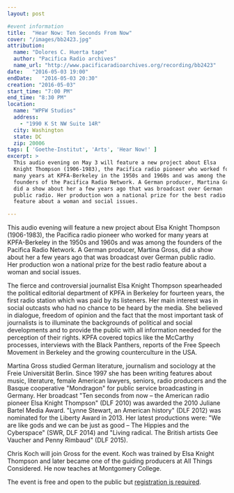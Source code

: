 ```yaml
---
layout: post

#event information
title:  "Hear Now: Ten Seconds From Now"
cover: "/images/bb2423.jpg"
attribution:
  name: "Dolores C. Huerta tape"
  author: "Pacifica Radio archives"
  name_url: "http://www.pacificaradioarchives.org/recording/bb2423"
date:   "2016-05-03 19:00"
endDate:   "2016-05-03 20:30"
creation: "2016-05-03"
start_time: "7:00 PM"
end_time: "8:30 PM"
location:
  name: "WPFW Studios"
  address:
    - "1990 K St NW Suite 14R"
  city: Washington
  state: DC
  zip: 20006
tags: [ 'Goethe-Institut', 'Arts', 'Hear Now!' ]
excerpt: >
  This audio evening on May 3 will feature a new project about Elsa
  Knight Thompson (1906-1983), the Pacifica radio pioneer who worked for
  many years at KPFA-Berkeley in the 1950s and 1960s and was among the
  founders of the Pacifica Radio Network. A German producer, Martina Gross,
  did a show about her a few years ago that was broadcast over German
  public radio. Her production won a national prize for the best radio
  feature about a woman and social issues.

---
```


This audio evening will feature a new project about Elsa Knight Thompson
(1906-1983), the Pacifica radio pioneer who worked for many years at
KPFA-Berkeley in the 1950s and 1960s and was among the founders of the
Pacifica Radio Network. A German producer, Martina Gross, did a show
about her a few years ago that was broadcast over German public radio.
Her production won a national prize for the best radio feature about
a woman and social issues.

The fierce and controversial journalist Elsa Knight Thompson spearheaded
the political editorial department of KPFA in Berkeley for fourteen years,
the first radio station which was paid by its listeners. Her main interest
was in social outcasts who had no chance to be heard by the media. She
believed in dialogue, freedom of opinion and the fact that the most
important task of journalists is to illuminate the backgrounds of political
and social developments and to provide the public with all information
needed for the perception of their rights. KPFA covered topics like the
McCarthy processes, interviews with the Black Panthers, reports of the
Free Speech Movement in Berkeley and the growing counterculture in the USA.

Martina Gross studied German literature, journalism and sociology at
the Freie Universität Berlin. Since 1997 she has been writing features
about music, literature, female American lawyers, seniors, radio producers
and the Basque cooperative "Mondragon" for public service broadcasting
in Germany. Her broadcast "Ten seconds from now – the American radio
pioneer Elsa Knight Thompson" (DLF 2010) was awarded the 2010 Juliane
Bartel Media Award. "Lynne Stewart, an American history" (DLF 2012) was
nominated for the Liberty Award in 2013. Her latest productions were:
"We are like gods and we can be just as good – The Hippies and the
Cyberspace" (SWR, DLF 2014) and "Living radical. The British artists
Gee Vaucher and Penny Rimbaud" (DLF 2015).

Chris Koch will join Gross for the event. Koch was trained
by Elsa Knight Thompson and later became one of the guiding producers
at All Things Considered. He now teaches at Montgomery College.

The event is free and open to the public but [registration is
required](http://www.eventbrite.com/e/hear-now-listening-series-ten-seconds-from-now-tickets-24661338728).
